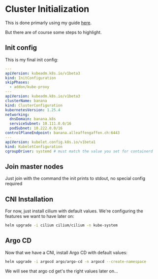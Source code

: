 # Cluster Initialization

This is done primarly using my guide [here](https://github.com/the-technat/the-technat/blob/main/content/Kubernetes/k8s_kubeadm.md).

But there are of course some steps to highlight.

## Init config

This is my final init config:

```yaml
---
apiVersion: kubeadm.k8s.io/v1beta3
kind: InitConfiguration
skipPhases:
  - addon/kube-proxy
---
apiVersion: kubeadm.k8s.io/v1beta3
clusterName: banana
kind: ClusterConfiguration
kubernetesVersion: 1.25.4
networking:
  dnsDomain: banana.k8s
  serviceSubnet: 10.111.0.0/16
  podSubnet: 10.222.0.0/16
controlPlaneEndpoint: banana.alleaffengaffen.ch:6443
---
apiVersion: kubelet.config.k8s.io/v1beta1
kind: KubeletConfiguration
cgroupDriver: systemd # must match the value you set for containerd
```

## Join master nodes

Just join with the command the init prints to stdout, no special config required

## CNI Installation

For now, just install cilium with default values. We're configuring the features we want to have later on:

```bash
helm upgrade -i cilium cilium/cilium -n kube-system
```

## Argo CD

Now that we have a CNI, install Argo CD with default values:

```bash
helm upgrade -i argocd argo/argo-cd -n argocd --create-namespace
```

We will see that argo cd get's the right values later on...
